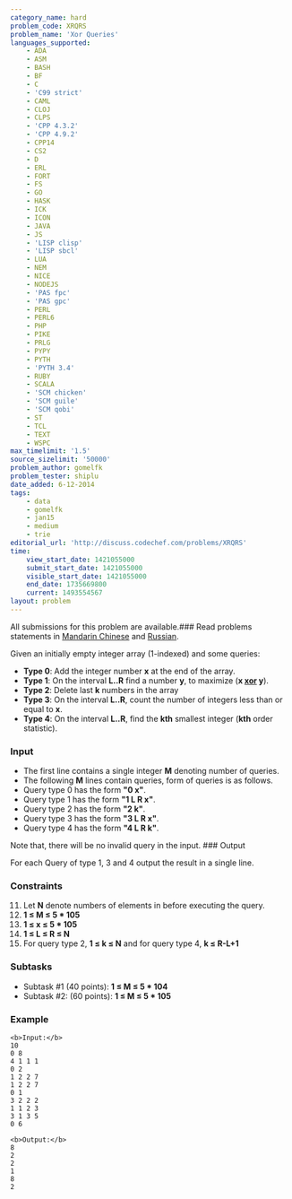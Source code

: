 ```yaml
---
category_name: hard
problem_code: XRQRS
problem_name: 'Xor Queries'
languages_supported:
    - ADA
    - ASM
    - BASH
    - BF
    - C
    - 'C99 strict'
    - CAML
    - CLOJ
    - CLPS
    - 'CPP 4.3.2'
    - 'CPP 4.9.2'
    - CPP14
    - CS2
    - D
    - ERL
    - FORT
    - FS
    - GO
    - HASK
    - ICK
    - ICON
    - JAVA
    - JS
    - 'LISP clisp'
    - 'LISP sbcl'
    - LUA
    - NEM
    - NICE
    - NODEJS
    - 'PAS fpc'
    - 'PAS gpc'
    - PERL
    - PERL6
    - PHP
    - PIKE
    - PRLG
    - PYPY
    - PYTH
    - 'PYTH 3.4'
    - RUBY
    - SCALA
    - 'SCM chicken'
    - 'SCM guile'
    - 'SCM qobi'
    - ST
    - TCL
    - TEXT
    - WSPC
max_timelimit: '1.5'
source_sizelimit: '50000'
problem_author: gomelfk
problem_tester: shiplu
date_added: 6-12-2014
tags:
    - data
    - gomelfk
    - jan15
    - medium
    - trie
editorial_url: 'http://discuss.codechef.com/problems/XRQRS'
time:
    view_start_date: 1421055000
    submit_start_date: 1421055000
    visible_start_date: 1421055000
    end_date: 1735669800
    current: 1493554567
layout: problem
---
```

All submissions for this problem are available.###  Read problems statements in [Mandarin Chinese](http://www.codechef.com/download/translated/JAN15/mandarin/XRQRS.pdf) and [Russian](http://www.codechef.com/download/translated/JAN15/russian/XRQRS.pdf).

Given an initially empty integer array (1-indexed) and some queries:

- **Type 0**: Add the integer number **x** at the end of the array.
- **Type 1**: On the interval **L..R** find a number **y**, to maximize (**x [xor](http://en.wikipedia.org/wiki/Bitwise_operation#XOR) y**).
- **Type 2**: Delete last **k** numbers in the array
- **Type 3**: On the interval **L..R**, count the number of integers less than or equal to **x**.
- **Type 4**: On the interval **L..R**, find the **kth** smallest integer (**kth** order statistic).

### Input

- The first line contains a single integer **M** denoting number of queries.
- The following **M** lines contain queries, form of queries is as follows.
- Query type 0 has the form **"0 x"**.
- Query type 1 has the form **"1 L R x"**.
- Query type 2 has the form **"2 k"**.
- Query type 3 has the form **"3 L R x"**.
- Query type 4 has the form **"4 L R k"**.

Note that, there will be no invalid query in the input. ### Output

For each Query of type 1, 3 and 4 output the result in a single line.

### Constraints


11. Let **N** denote numbers of elements in before executing the query.
12. **1 ≤ M ≤ 5 \* 105**
13. **1 ≤ x ≤ 5 \* 105**
14. **1 ≤ L ≤ R ≤ N**
15. For query type 2, **1 ≤ k ≤ N**  and for query type 4, **k ≤ R-L+1**
### Subtasks

- Subtask #1 (40 points): **1 ≤ M ≤ 5 \* 104**
- Subtask #2: (60 points): **1 ≤ M ≤ 5 \* 105**

### Example

```
<b>Input:</b>
10
0 8
4 1 1 1
0 2
1 2 2 7
1 2 2 7
0 1
3 2 2 2
1 1 2 3
3 1 3 5
0 6

<b>Output:</b>
8
2
2
1
8
2

```